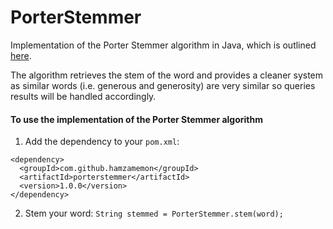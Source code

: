 # PorterStemmer

Implementation of the Porter Stemmer algorithm in Java, which is
outlined [here](http://snowball.tartarus.org/algorithms/english/stemmer.html).

The algorithm retrieves the stem of the word and provides a cleaner system as similar words (i.e. generous and
generosity) are very similar so queries results will be handled accordingly.

#### To use the implementation of the Porter Stemmer algorithm

1. Add the dependency to your `pom.xml`:

```
<dependency>
  <groupId>com.github.hamzamemon</groupId>
  <artifactId>porterstemmer</artifactId>
  <version>1.0.0</version>
</dependency>
```

2. Stem your word: `String stemmed = PorterStemmer.stem(word);`
